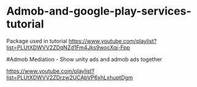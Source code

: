 # Admob-and-google-play-services-tutorial
Package used in tutorial
https://www.youtube.com/playlist?list=PLUtXDWVV2ZDqNZd1Fm4Jks9wocXqj-Fpp


#Admob Mediation - Show unity ads and admob ads together

https://www.youtube.com/playlist?list=PLUtXDWVV2ZDrzw2UCAbVP6xhLxhuptDgm

